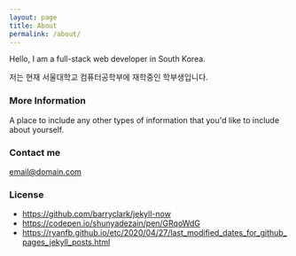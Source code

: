 ```yaml
---
layout: page
title: About
permalink: /about/
---
```


Hello, I am a full-stack web developer in South Korea.

저는 현재 서울대학교 컴퓨터공학부에 재학중인 학부생입니다.

### More Information

A place to include any other types of information that you'd like to include about yourself.

### Contact me

[email@domain.com](mailto:email@domain.com)

### License
* https://github.com/barryclark/jekyll-now
* https://codepen.io/shunyadezain/pen/GRqoWdG
* https://ryanfb.github.io/etc/2020/04/27/last_modified_dates_for_github_pages_jekyll_posts.html
